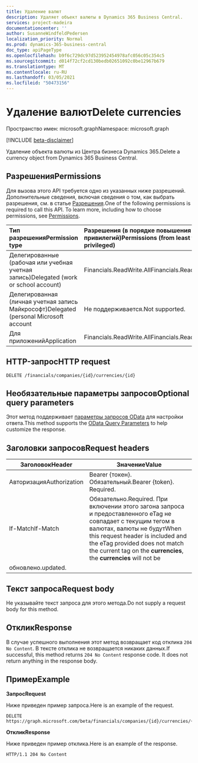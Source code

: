 ```yaml
---
title: Удаление валют
description: Удаляет объект валюты в Dynamics 365 Business Central.
services: project-madeira
documentationcenter: ''
author: SusanneWindfeldPedersen
localization_priority: Normal
ms.prod: dynamics-365-business-central
doc_type: apiPageType
ms.openlocfilehash: b9f6c729dc97d523952454978afc056c05c354c5
ms.sourcegitcommit: d014f72cf2cd130bedb02651092c0be12967b679
ms.translationtype: MT
ms.contentlocale: ru-RU
ms.lasthandoff: 03/05/2021
ms.locfileid: "50473156"
---
```

# <a name="delete-currencies"></a><span data-ttu-id="23d99-103">Удаление валют</span><span class="sxs-lookup"><span data-stu-id="23d99-103">Delete currencies</span></span>

<span data-ttu-id="23d99-104">Пространство имен: microsoft.graph</span><span class="sxs-lookup"><span data-stu-id="23d99-104">Namespace: microsoft.graph</span></span>

[!INCLUDE [beta-disclaimer](../../includes/beta-disclaimer.md)]

<span data-ttu-id="23d99-105">Удаление объекта валюты из Центра бизнеса Dynamics 365.</span><span class="sxs-lookup"><span data-stu-id="23d99-105">Delete a currency object from Dynamics 365 Business Central.</span></span>

## <a name="permissions"></a><span data-ttu-id="23d99-106">Разрешения</span><span class="sxs-lookup"><span data-stu-id="23d99-106">Permissions</span></span>
<span data-ttu-id="23d99-p101">Для вызова этого API требуется одно из указанных ниже разрешений. Дополнительные сведения, включая сведения о том, как выбрать разрешения, см. в статье [Разрешения](/graph/permissions-reference).</span><span class="sxs-lookup"><span data-stu-id="23d99-p101">One of the following permissions is required to call this API. To learn more, including how to choose permissions, see [Permissions](/graph/permissions-reference).</span></span>

|<span data-ttu-id="23d99-109">Тип разрешения</span><span class="sxs-lookup"><span data-stu-id="23d99-109">Permission type</span></span> |<span data-ttu-id="23d99-110">Разрешения (в порядке повышения привилегий)</span><span class="sxs-lookup"><span data-stu-id="23d99-110">Permissions (from least to most privileged)</span></span>|
|:---------------|:------------------------------------------|
|<span data-ttu-id="23d99-111">Делегированные (рабочая или учебная учетная запись)</span><span class="sxs-lookup"><span data-stu-id="23d99-111">Delegated (work or school account)</span></span>|<span data-ttu-id="23d99-112">Financials.ReadWrite.All</span><span class="sxs-lookup"><span data-stu-id="23d99-112">Financials.ReadWrite.All</span></span> |
|<span data-ttu-id="23d99-113">Делегированная (личная учетная запись Майкрософт)</span><span class="sxs-lookup"><span data-stu-id="23d99-113">Delegated (personal Microsoft account</span></span>|<span data-ttu-id="23d99-114">Не поддерживается.</span><span class="sxs-lookup"><span data-stu-id="23d99-114">Not supported.</span></span>|
|<span data-ttu-id="23d99-115">Для приложений</span><span class="sxs-lookup"><span data-stu-id="23d99-115">Application</span></span>|<span data-ttu-id="23d99-116">Financials.ReadWrite.All</span><span class="sxs-lookup"><span data-stu-id="23d99-116">Financials.ReadWrite.All</span></span>|

## <a name="http-request"></a><span data-ttu-id="23d99-117">HTTP-запрос</span><span class="sxs-lookup"><span data-stu-id="23d99-117">HTTP request</span></span>
```
DELETE /financials/companies/{id}/currencies/{id}
```

## <a name="optional-query-parameters"></a><span data-ttu-id="23d99-118">Необязательные параметры запросов</span><span class="sxs-lookup"><span data-stu-id="23d99-118">Optional query parameters</span></span>
<span data-ttu-id="23d99-119">Этот метод поддерживает [параметры запросов OData](/graph/query-parameters) для настройки ответа.</span><span class="sxs-lookup"><span data-stu-id="23d99-119">This method supports the [OData Query Parameters](/graph/query-parameters) to help customize the response.</span></span>

## <a name="request-headers"></a><span data-ttu-id="23d99-120">Заголовки запросов</span><span class="sxs-lookup"><span data-stu-id="23d99-120">Request headers</span></span>

|<span data-ttu-id="23d99-121">Заголовок</span><span class="sxs-lookup"><span data-stu-id="23d99-121">Header</span></span>|<span data-ttu-id="23d99-122">Значение</span><span class="sxs-lookup"><span data-stu-id="23d99-122">Value</span></span>|
|------|-----|
|<span data-ttu-id="23d99-123">Авторизация</span><span class="sxs-lookup"><span data-stu-id="23d99-123">Authorization</span></span>  |<span data-ttu-id="23d99-p102">Bearer {токен}. Обязательный.</span><span class="sxs-lookup"><span data-stu-id="23d99-p102">Bearer {token}. Required.</span></span> |
|<span data-ttu-id="23d99-126">If-Match</span><span class="sxs-lookup"><span data-stu-id="23d99-126">If-Match</span></span>       |<span data-ttu-id="23d99-127">Обязательно.</span><span class="sxs-lookup"><span data-stu-id="23d99-127">Required.</span></span> <span data-ttu-id="23d99-128">При включении этого загона запроса и предоставленного eTag не  совпадает с текущим тегом в валютах, валюты не будут</span><span class="sxs-lookup"><span data-stu-id="23d99-128">When this request header is included and the eTag provided does not match the current tag on the **currencies**, the **currencies** will not be</span></span>
 <span data-ttu-id="23d99-129">обновлено.</span><span class="sxs-lookup"><span data-stu-id="23d99-129">updated.</span></span> |

## <a name="request-body"></a><span data-ttu-id="23d99-130">Текст запроса</span><span class="sxs-lookup"><span data-stu-id="23d99-130">Request body</span></span>
<span data-ttu-id="23d99-131">Не указывайте текст запроса для этого метода.</span><span class="sxs-lookup"><span data-stu-id="23d99-131">Do not supply a request body for this method.</span></span>

## <a name="response"></a><span data-ttu-id="23d99-132">Отклик</span><span class="sxs-lookup"><span data-stu-id="23d99-132">Response</span></span>
<span data-ttu-id="23d99-p104">В случае успешного выполнения этот метод возвращает код отклика ```204 No Content```. В тексте отклика не возвращается никаких данных.</span><span class="sxs-lookup"><span data-stu-id="23d99-p104">If successful, this method returns ```204 No Content``` response code. It does not return anything in the response body.</span></span>

## <a name="example"></a><span data-ttu-id="23d99-135">Пример</span><span class="sxs-lookup"><span data-stu-id="23d99-135">Example</span></span>

<span data-ttu-id="23d99-136">**Запрос**</span><span class="sxs-lookup"><span data-stu-id="23d99-136">**Request**</span></span>

<span data-ttu-id="23d99-137">Ниже приведен пример запроса.</span><span class="sxs-lookup"><span data-stu-id="23d99-137">Here is an example of the request.</span></span>

```http
DELETE https://graph.microsoft.com/beta/financials/companies/{id}/currencies/{id}
```

<span data-ttu-id="23d99-138">**Отклик**</span><span class="sxs-lookup"><span data-stu-id="23d99-138">**Response**</span></span> 

<span data-ttu-id="23d99-139">Ниже приведен пример отклика.</span><span class="sxs-lookup"><span data-stu-id="23d99-139">Here is an example of the response.</span></span> 

```http
HTTP/1.1 204 No Content
```


